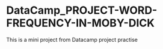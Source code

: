 # DataCamp_PROJECT-WORD-FREQUENCY-IN-MOBY-DICK
This is a mini project from Datacamp project practise
